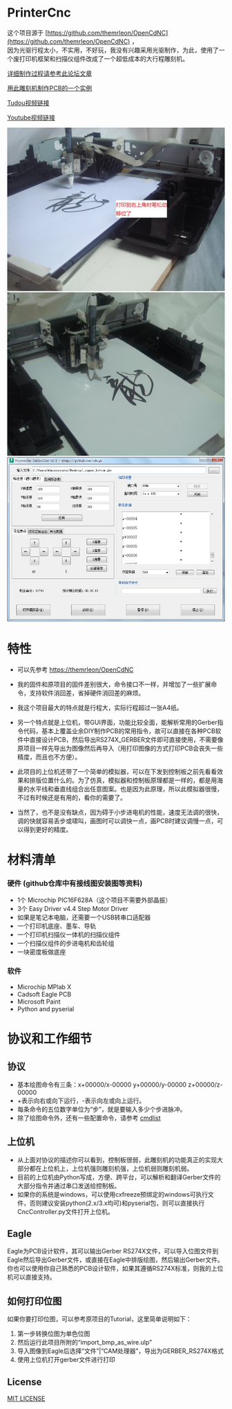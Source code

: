 # PrinterCnc
这个项目源于 [https://github.com/themrleon/OpenCdNC](https://github.com/themrleon/OpenCdNC) ，
<br />
因为光驱行程太小，不实用，不好玩，我没有兴趣采用光驱制作，为此，使用了一个废打印机框架和扫描仪组件改成了一个超低成本的大行程雕刻机。<br />

[详细制作过程请参考此论坛文章](http://bbs.mydigit.cn/read.php?tid=1249614)

[用此雕刻机制作PCB的一个实例](http://bbs.mydigit.cn/read.php?tid=1273975)

[Tudou视频链接](http://www.tudou.com/programs/view/WVVkEhqN5hE/)

[Youtube视频链接](https://youtu.be/T--rAQz5LJA)

![正面](https://raw.githubusercontent.com/cdhigh/PrinterCnc/master/Photos/%E6%95%B4%E6%9C%BA%E6%AD%A3%E9%9D%A2.JPG)
![打印效果](https://raw.githubusercontent.com/cdhigh/PrinterCnc/master/Photos/%E6%89%93%E5%8D%B0%E9%BE%99%E5%AD%97.JPG)
![上位机](https://raw.githubusercontent.com/cdhigh/PrinterCnc/master/Photos/%E4%B8%8A%E4%BD%8D%E6%9C%BA.JPG)

# 特性
* 可以先参考 [https://themrleon/OpenCdNC](https://themrleon/OpenCdNC)

* 我的固件和原项目的固件差别很大，命令接口不一样，并增加了一些扩展命令，支持软件消回差，省掉硬件消回差的麻烦。

* 我这个项目最大的特点就是行程大，实际行程超过一张A4纸。

* 另一个特点就是上位机，带GUI界面，功能比较全面，能解析常用的Gerber指令代码，基本上覆盖业余DIY制作PCB的常用指令，故可以直接在各种PCB软件中直接设计PCB，然后导出RS274X\_GERBER文件即可直接使用，不需要像原项目一样先导出为图像然后再导入（用打印图像的方式打印PCB会丧失一些精度，而且也不方便）。

* 此项目的上位机还带了一个简单的模拟器，可以在下发到控制板之前先看看效果和排版位置什么的。为了仿真，模拟器和控制板原理都是一样的，都是用海量的水平线和垂直线组合出任意图案。也是因为此原理，所以此模拟器很慢，不过有时候还是有用的，看你的需要了。

* 当然了，也不是没有缺点，因为碍于小步进电机的性能，速度无法调的很快，调的快就容易丢步或啸叫，画图时可以调快一点，画PCB时建议调慢一点，可以得到更好的精度。

# 材料清单
### 硬件 (github仓库中有接线图安装图等资料)
* 1个 Microchip PIC16F628A（这个项目不需要外部晶振）
* 3个 Easy Driver v4.4 Step Motor Driver
* 如果是笔记本电脑，还需要一个USB转串口适配器
* 一个打印机底座、墨车、导轨
* 一个打印机扫描仪一体机的扫描仪组件
* 一个扫描仪组件的步进电机和齿轮组
* 一块密度板做底座

### 软件
* Microchip MPlab X
* Cadsoft Eagle PCB
* Microsoft Paint
* Python and pyserial

# 协议和工作细节
## 协议
* 基本绘图命令有三条：x+00000/x-00000 y+00000/y-00000 z+00000/z-00000
* \+表示向右或向下运行，\-表示向左或向上运行。
* 每条命令的五位数字单位为“步”，就是要输入多少个步进脉冲。
* 除了绘图命令外，还有一些配置命令，请参考 [cmdlist](https://github.com/cdhigh/PrinterCnc/blob/master/Firmware/cmdlist.md)

## 上位机
* 从上面对协议的描述你可以看到，控制板很弱，此雕刻机的功能真正的实现大部分都在上位机上，上位机强则雕刻机强，上位机弱则雕刻机弱。
* 目前的上位机由Python写成，方便、跨平台，可以解析和翻译Gerber文件的大部分指令并通过串口发送给控制板。
* 如果你的系统是windows，可以使用cxfreeze预绑定的windows可执行文件，否则建议安装python(2.x/3.x均可)和pyserial包，则可以直接执行CncController.py文件打开上位机。

## Eagle
Eagle为PCB设计软件，其可以输出Gerber RS274X文件，可以导入位图文件到Eagle然后导出Gerber文件，或直接在Eagle中排版绘图，然后输出Gerber文件。</div>
你也可以使用你自己熟悉的PCB设计软件，如果其遵循RS274X标准，则我的上位机可以直接支持。

## 如何打印位图
如果你要打印位图，可以参考原项目的Tutorial，这里简单说明如下：
1. 第一步转换位图为单色位图
2. 然后运行此项目所附的“import_bmp_as_wire.ulp”
3. 导入图像到Eagle后选择“文件”|“CAM处理器”，导出为GERBER_RS274X格式
4. 使用上位机打开gerber文件进行打印

## License
[MIT LICENSE](https://github.com/themrleon/OpenCdNC/blob/master/LICENSE)
